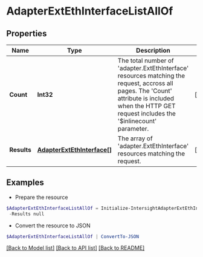 # AdapterExtEthInterfaceListAllOf
## Properties

Name | Type | Description | Notes
------------ | ------------- | ------------- | -------------
**Count** | **Int32** | The total number of &#39;adapter.ExtEthInterface&#39; resources matching the request, accross all pages. The &#39;Count&#39; attribute is included when the HTTP GET request includes the &#39;$inlinecount&#39; parameter. | [optional] 
**Results** | [**AdapterExtEthInterface[]**](AdapterExtEthInterface.md) | The array of &#39;adapter.ExtEthInterface&#39; resources matching the request. | [optional] 

## Examples

- Prepare the resource
```powershell
$AdapterExtEthInterfaceListAllOf = Initialize-IntersightAdapterExtEthInterfaceListAllOf  -Count null `
 -Results null
```

- Convert the resource to JSON
```powershell
$AdapterExtEthInterfaceListAllOf | ConvertTo-JSON
```

[[Back to Model list]](../README.md#documentation-for-models) [[Back to API list]](../README.md#documentation-for-api-endpoints) [[Back to README]](../README.md)

